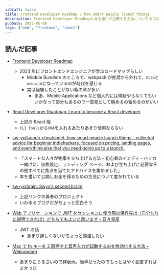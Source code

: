 ```yaml
---
isDraft: false
title: Frontend Developer Roadmap / how smart people launch things
description: Frontend Developer Roadmapと本を書いて公開する方法についてのブログ
pubDate: 2023-05-08
tags: ["web", "frontend", "react"]
---
```


## 読んだ記事

- [Frontend Developer Roadmap](https://roadmap.sh/frontend)
  - 2023 年にフロントエンドエンジニアが学ぶロードマップらしい
    - Module Bundlers のところで、webpack が推奨から外れて、`Vite`と`esbuild`になっているのが時代を感じる
    - 実は経験したことがない紫の章が多い
      - まあ、Mobile Applications など個人的には現状やらなくてもいいかなって部分もあるので一意見として眺めるの留めるのがいい
- [React Developer Roadmap: Learn to become a React developer](https://roadmap.sh/react)

  - 上記の React 版
  - `CLI Tools`から`CRA`を入れるあたりあまり信用ならない

- [sw-yx/launch-cheatsheet: how smart people launch things - collected advice for beginner indiehackers, focused on pricing, landing pages, and everything else that you need going up to a launch.](https://github.com/sw-yx/launch-cheatsheet)

  - 「スマートな人々が物事を立ち上げる方法 - 初心者のインディーハッカー向けに、価格設定、ランディング ページ、および立ち上げに必要なその他すべてに焦点を当てたアドバイスを集めました」
  - 本を書いて公開しお金を得るための方法について書かれている

- [sw-yx/brain: Swyx's second brain!](https://github.com/sw-yx/brain)

  - 上記リンクの著者のプロジェクト
  - いわゆるブログだがちょっと面白そう

- [Web アプリケーションで JWT をセッションに使う際の保存先は（自分なりに説明できれば）どちらでもよいと思います - 日々量産](https://ryozi.hatenadiary.jp/entry/2022/02/12/073014)

  - JWT の話
    - あまり詳しくないがちょっと勉強したい

- [Mac で fn キーを 2 回押すと音声入力が起動するのを無効化する方法 – Webrandum](https://webrandum.net/mac-disable-voice-input/)
  - あまりにうるさいので非表示。簡単だったのでもっとはやく設定すればよかった
